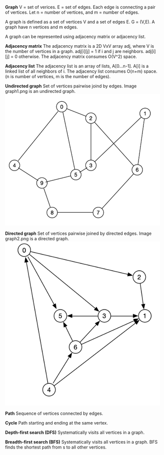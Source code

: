 **Graph**
V = set of verices.
E = set of edges. 
Each edge is connecting a pair of vertices.
Let n = number of vertices, and m = number of edges.

A graph is defined as a set of vertices V and a set of edges E. G = (V,E). A graph have n vertices and m edges.

A graph can be represented using adjacency matrix or adjacency list. 

**Adjacency matrix**
The adjacency matrix is a 2D VxV array adj, where V is the number of vertices in a graph.
adj[i][j] = 1 if i and j are neighbors. adj[i][j] = 0 otherwise.
The adjacency matrix consumes O(V^2) space.

**Adjacency list**
The adjacency list is an array of lists, A[0...n-1].
A[i] is a linked list of all neighbors of i.
The adjacency list consumes O(n+m) space. (n is number of vertices, m is the number of edges).

**Undirected graph**
Set of vertices pairwise joind by edges. Image graph1.png is an undirected graph.
![graph1](graph1.png)


**Directed graph**
Set of vertices pairwise joined by directed edges.
Image graph2.png is a directed graph.
![graph2](graph2.png)

**Path**
Sequence of vertices connected by edges.

**Cycle**
Path starting and ending at the same vertex.

**Depth-first search (DFS)**
Systematically visits all vertices  in a graph.

**Breadth-first search (BFS)**
Systematically visits all vertices in a graph. BFS finds the shortest path from s to all other vertices.
